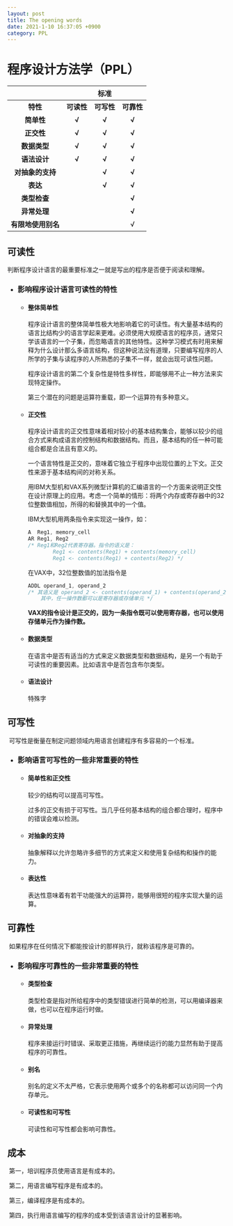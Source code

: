 ```yaml
---
layout: post
title: The opening words
date: 2021-1-10 16:37:05 +0900
category: PPL
---
```

# 程序设计方法学（PPL）



|                    |            |  **标准**  |            |
| :----------------: | :--------: | :--------: | :--------: |
|      **特性**      | **可读性** | **可写性** | **可靠性** |
|     **简单性**     |   **√**    |   **√**    |   **√**    |
|     **正交性**     |   **√**    |   **√**    |   **√**    |
|    **数据类型**    |   **√**    |   **√**    |   **√**    |
|    **语法设计**    |   **√**    |   **√**    |   **√**    |
|  **对抽象的支持**  |            |   **√**    |   **√**    |
|      **表达**      |            |   **√**    |   **√**    |
|    **类型检查**    |            |            |   **√**    |
|    **异常处理**    |            |            |   **√**    |
| **有限地使用别名** |            |            |     √      |



## 可读性

​		判断程序设计语言的最重要标准之一就是写出的程序是否便于阅读和理解。

* ### 影响程序设计语言可读性的特性

  * #### 整体简单性

    程序设计语言的整体简单性极大地影响着它的可读性。有大量基本结构的语言比结构少的语言学起来更难。必须使用大规模语言的程序员，通常只学该语言的一个子集，而忽略语言的其他特性。这种学习模式有时用来解释为什么设计那么多语言结构，但这种说法没有道理，只要编写程序的人所学的子集与读程序的人所熟悉的子集不一样，就会出现可读性问题。

    程序设计语言的第二个复杂性是特性多样性，即能够用不止一种方法来实现特定操作。

    第三个潜在的问题是运算符重载，即一个运算符有多种意义。

  * #### 正交性

    程序设计语言的正交性意味着相对较小的基本结构集合，能够以较少的组合方式来构成语言的控制结构和数据结构。而且，基本结构的任一种可能组合都是合法且有意义的。

    一个语言特性是正交的，意味着它独立于程序中出现位置的上下文。正交性来源于基本结构间的对称关系。

    用IBM大型机和VAX系列微型计算机的汇编语言的一个方面来说明正交性在设计原理上的应用。考虑一个简单的情形：将两个内存或寄存器中的32位整数值相加，所得的和替换其中的一个值。

    IBM大型机用两条指令来实现这一操作，如：

    ```c
    A  Reg1, memory_cell
    AR Reg1, Reg2					
    /* Reg1和Reg2代表寄存器。指令的语义是：
    		Reg1 <- contents(Reg1) + contents(memory_cell)
    		Reg1 <- contents(Reg1) + contents(Reg2)	*/
    ```

    在VAX中，32位整数值的加法指令是

    ```c
    ADDL operand_1, operand_2
    /* 其语义是 operand_2 <- contents(operand_1) + contents(operand_2)
    	其中，任一操作数都可以是寄存器或存储单元 */
    ```

    **VAX的指令设计是正交的，因为一条指令既可以使用寄存器，也可以使用存储单元作为操作数。**

  * #### 数据类型

    在语言中是否有适当的方式来定义数据类型和数据结构，是另一个有助于可读性的重要因素。比如语言中是否包含布尔类型。

  * #### 语法设计

    特殊字

    

## 可写性

​		可写性是衡量在制定问题领域内用语言创建程序有多容易的一个标准。

* ### 影响语言可写性的一些非常重要的特性

  * #### 简单性和正交性

    较少的结构可以提高可写性。

    过多的正交有损于可写性。当几乎任何基本结构的组合都合理时，程序中的错误会难以检测。

  * #### 对抽象的支持

    抽象解释以允许忽略许多细节的方式来定义和使用复杂结构和操作的能力。

  * #### 表达性

    表达性意味着有若干功能强大的运算符，能够用很短的程序实现大量的运算。



## 可靠性

​		如果程序在任何情况下都能按设计的那样执行，就称该程序是可靠的。

* ### 影响程序可靠性的一些非常重要的特性

  * #### 类型检查

    类型检查是指对所给程序中的类型错误进行简单的检测，可以用编译器来做，也可以在程序运行时做。

  * #### 异常处理

    程序来接运行时错误、采取更正措施，再继续运行的能力显然有助于提高程序的可靠性。

  * #### 别名

    别名的定义不太严格，它表示使用两个或多个的名称都可以访问同一个内存单元。

  * #### 可读性和可写性

    可读性和可写性都会影响可靠性。



## 成本

​		第一，培训程序员使用语言是有成本的。

​		第二，用语言编写程序是有成本的。

​		第三，编译程序是有成本的。

​		第四，执行用语言编写的程序的成本受到该语言设计的显著影响。
